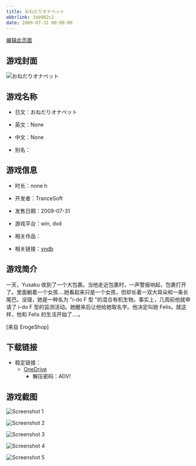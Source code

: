 ```yaml
---
title: おねだりオナペット
abbrlink: 3ab902c2
date: 2009-07-31 00:00:00
---
```

[编辑此页面](https://github.com/ACG-3/ADV3-source/blob/main/source/_posts/games/%E3%81%84%E3%81%9F%E3%81%A0%E3%81%8D%EF%BC%81%E5%A8%98%E5%A8%98%E3%83%81%E3%83%A3%E3%82%A4%E3%83%8A.md)

## 游戏封面

![おねだりオナペット](https://pan.timero.xyz/d/onedrive/img_lib_001/%E3%81%84%E3%81%9F%E3%81%A0%E3%81%8D%EF%BC%81%E5%A8%98%E5%A8%98%E3%83%81%E3%83%A3%E3%82%A4%E3%83%8A_cover.avif)


## 游戏名称

- 日文：おねだりオナペット
- 英文：None
- 中文：None

- 别名：


## 游戏信息

- 时长：none h
- 开发者：TranceSoft
- 发售日期：2009-07-31
- 游戏平台：win, dvd
- 相关作品：

- 相关链接：[vndb](https://vndb.org/v2213)


## 游戏简介

一天，Yusaku 收到了一个大包裹。当他走近包裹时，一声警报响起，包裹打开了。里面躺着一个女孩....她看起来只是一个女孩，但却长着一双大耳朵和一条长尾巴。没错，她是一种名为 "i-do F 型 "的混合有机生物。事实上，几周前他就申请了 i-do F 型的监测活动。她醒来后让他给她取名字。他决定叫她 Felis。就这样，他和 Felis 的生活开始了....。

[来自 ErogeShop]


## 下载链接

- 稳定链接：
    - [OneDrive](https://pan.timero.xyz/onedrive/adv_lib_001/%E3%81%84%E3%81%9F%E3%81%A0%E3%81%8D%EF%BC%81%E5%A8%98%E5%A8%98%E3%83%81%E3%83%A3%E3%82%A4%E3%83%8A)
        - 解压密码：ADV!



## 游戏截图


![Screenshot 1](https://pan.timero.xyz/d/onedrive/img_lib_001/%E3%81%84%E3%81%9F%E3%81%A0%E3%81%8D%EF%BC%81%E5%A8%98%E5%A8%98%E3%83%81%E3%83%A3%E3%82%A4%E3%83%8A_Screenshot_1.avif)

![Screenshot 2](https://pan.timero.xyz/d/onedrive/img_lib_001/%E3%81%84%E3%81%9F%E3%81%A0%E3%81%8D%EF%BC%81%E5%A8%98%E5%A8%98%E3%83%81%E3%83%A3%E3%82%A4%E3%83%8A_Screenshot_2.avif)

![Screenshot 3](https://pan.timero.xyz/d/onedrive/img_lib_001/%E3%81%84%E3%81%9F%E3%81%A0%E3%81%8D%EF%BC%81%E5%A8%98%E5%A8%98%E3%83%81%E3%83%A3%E3%82%A4%E3%83%8A_Screenshot_3.avif)

![Screenshot 4](https://pan.timero.xyz/d/onedrive/img_lib_001/%E3%81%84%E3%81%9F%E3%81%A0%E3%81%8D%EF%BC%81%E5%A8%98%E5%A8%98%E3%83%81%E3%83%A3%E3%82%A4%E3%83%8A_Screenshot_4.avif)

![Screenshot 5](https://pan.timero.xyz/d/onedrive/img_lib_001/%E3%81%84%E3%81%9F%E3%81%A0%E3%81%8D%EF%BC%81%E5%A8%98%E5%A8%98%E3%83%81%E3%83%A3%E3%82%A4%E3%83%8A_Screenshot_5.avif)


